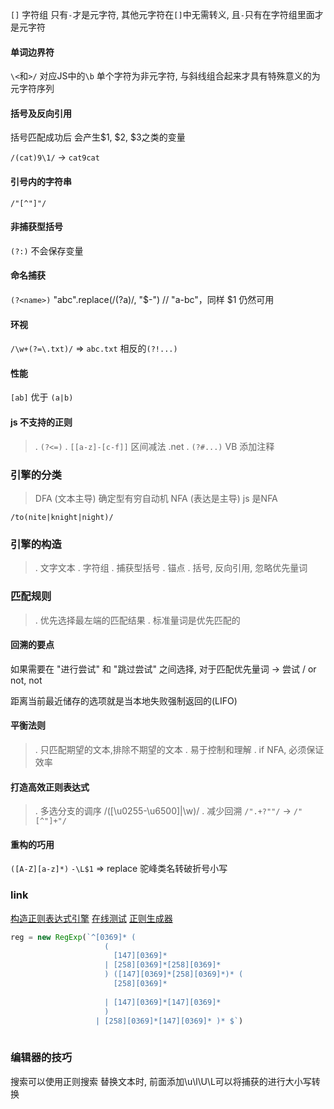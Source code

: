 `[]` 字符组
只有`-`才是元字符, 其他元字符在`[]`中无需转义, 且`-`只有在字符组里面才是元字符

#### 单词边界符
`\<`和`>/` 对应JS中的`\b`
单个字符为非元字符, 与斜线组合起来才具有特殊意义的为元字符序列

#### 括号及反向引用
括号匹配成功后 会产生$1, $2, $3之类的变量

`/(cat)9\1/` -> `cat9cat`

#### 引号内的字符串
`/"[^"]"/`

#### 非捕获型括号
`(?:)` 不会保存变量

#### 命名捕获
`(?<name>)`
"abc".replace(/(?<m>a)/, "$<m>-") // "a-bc"，同样 $1 仍然可用

#### 环视
`/\w+(?=\.txt)/` => `abc.txt` 
相反的`(?!...)`


#### 性能
`[ab]` 优于 `(a|b)`

#### js 不支持的正则
>. `(?<=)`
>. `[[a-z]-[c-f]]` 区间减法 .net
>. `(?#...)` VB 添加注释

### 引擎的分类

> DFA (文本主导) 确定型有穷自动机
> NFA (表达是主导)
js 是NFA

`/to(nite|knight|night)/`

### 引擎的构造
>. 文字文本
>. 字符组
>. 捕获型括号
>. 锚点
>. 括号, 反向引用, 忽略优先量词

### 匹配规则
>. 优先选择最左端的匹配结果
>. 标准量词是优先匹配的

#### 回溯的要点
如果需要在 "进行尝试" 和 "跳过尝试" 之间选择, 
对于匹配优先量词 -> 尝试 / or not, not

距离当前最近储存的选项就是当本地失败强制返回的(LIFO)

#### 平衡法则
>. 只匹配期望的文本,排除不期望的文本
>. 易于控制和理解
>. if NFA, 必须保证效率

#### 打造高效正则表达式
>. 多选分支的调序 /([\u0255-\u6500]|\w)/
>. 减少回溯 `/".+?""/` -> `/"[^"]+"/`

#### 重构的巧用
`([A-Z][a-z]*)`  `-\L$1`  => replace 驼峰类名转破折号小写

### link
[构造正则表达式引擎](http://www.cppblog.com/vczh/archive/2008/05/22/50763.html)
[在线测试](http://regex.zjmainstay.cn/)
[正则生成器](http://www.txt2re.com/index.php3)

```js
reg = new RegExp(`^[0369]* (
                     (
                       [147][0369]*
                     | [258][0369]*[258][0369]*
                     ) ([147][0369]*[258][0369]*)* (
                       [258][0369]*
                    
                     | [147][0369]*[147][0369]*
                     )
                   | [258][0369]*[147][0369]* )* $`)
                   
```

### 编辑器的技巧

搜索可以使用正则搜索
替换文本时, 前面添加\u\l\U\L可以将捕获的进行大小写转换


